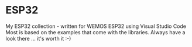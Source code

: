 # ESP32
My ESP32 collection - written for WEMOS ESP32 using Visual Studio Code
Most is based on the examples that come with the libraries.
Always have a look there ... it's worth it :-)
